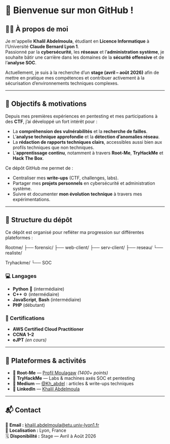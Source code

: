 # 👋 Bienvenue sur mon GitHub !

## 🧑‍💻 À propos de moi

Je m'appelle **Khalil Abdelmoula**, étudiant en **Licence Informatique** à l’Université **Claude Bernard Lyon 1**.  
Passionné par la **cybersécurité**, les **réseaux** et l’**administration système**, je souhaite bâtir une carrière dans les domaines de la **sécurité offensive** et de l’**analyse SOC**.  

Actuellement, je suis à la recherche d’un **stage (avril – août 2026)** afin de mettre en pratique mes compétences et contribuer activement à la sécurisation d’environnements techniques complexes.

---

## 🎯 Objectifs & motivations

Depuis mes premières expériences en pentesting et mes participations à des **CTF**, j’ai développé un fort intérêt pour :  
- La **compréhension des vulnérabilités** et la **recherche de failles**.  
- L’**analyse technique approfondie** et la **détection d’anomalies réseau**.  
- La **rédaction de rapports techniques clairs**, accessibles aussi bien aux profils techniques que non techniques.  
- L’**apprentissage continu**, notamment à travers **Root-Me**, **TryHackMe** et **Hack The Box**.

Ce dépôt GitHub me permet de :
- Centraliser mes **write-ups** (CTF, challenges, labs).  
- Partager mes **projets personnels** en cybersécurité et administration système.  
- Suivre et documenter **mon évolution technique** à travers mes expérimentations.

---

## 📁 Structure du dépôt

Ce dépôt est organisé pour refléter ma progression sur différentes plateformes :

Rootme/
├── forensic/
├── web-client/
├── serv-client/
├── reseau/
└── realiste/

Tryhackme/
└── SOC

 

### 💻 Langages
- **Python** 🐍 (intermédiaire)  
- **C++** ⚙️ (intermédiaire)  
- **JavaScript**, **Bash** (intermédiaire)  
- **PHP** (débutant)

### 🏅 Certifications
- **AWS Certified Cloud Practitioner**  
- **CCNA 1–2**  
- **eJPT** *(en cours)*  

---

## 🧠 Plateformes & activités

- 🧩 **Root-Me** — [Profil Moulagaw](https://www.root-me.org/Moulagaw) *(1400+ points)*  
- 🧱 **TryHackMe** — Labs & machines axés SOC et pentesting  
- 📰 **Medium** — [@Kh_abdel](https://medium.com/@Kh_abdel) : articles & write-ups techniques  
- 💼 **LinkedIn** — [Khalil Abdelmoula](https://www.linkedin.com/in/khalil-abdelmoula-832ba838b/)  

---

## 📬 Contact

📧 **Email :** khalil.abdelmoula@etu.univ-lyon1.fr  
📍 **Localisation :** Lyon, France  
🗓️ **Disponibilité :** Stage — Avril à Août 2026  
